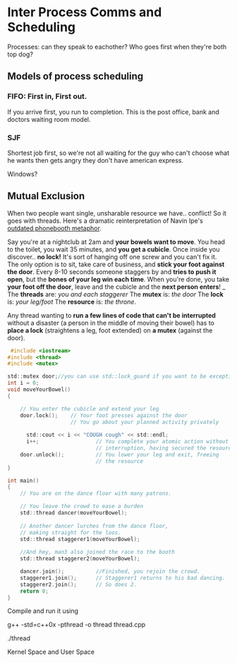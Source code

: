 Inter Process Comms and Scheduling
==================================

Processes: can they speak to eachother? Who goes first when they're both top dog?

Models of process scheduling
----------------------------

### FIFO: First in, First out.
If you arrive first, you run to completion. This is the post office, bank and doctors waiting room model.

### SJF
Shortest job first, so we're not all waiting for the guy who can't choose what he wants then gets angry they don't have american express.

Windows?

Mutual Exclusion
-----------------
When two people want single, unsharable resource we have.. conflict! So it goes with threads. Here's a dramatic reinterpretation of Navin Ipe's [outdated phonebooth metaphor](http://nrecursions.blogspot.com/2014/08/mutex-tutorial-and-example.html).

Say you're at a nightclub at 2am and **your bowels want to move**. You head to the toilet, you wait 35 minutes, and **you get a cubicle**. Once inside you discover.. **no lock!** It's sort of hanging off one screw and you can't fix it. The only option is to sit, take care of business, and **stick your foot against the door**. Every 8-10 seconds someone staggers by and **tries to push it open**, but the **bones of your leg win each time**. When you're done, you take **your foot off the door**, leave and the cubicle and the **next person enters**!
_
The **threads** are: _you and each staggerer_
The **mutex** is: _the door_
The **lock** is: _your leg/foot_
The **resource** is: _the throne_.

Any thread wanting to **run a few lines of code that can't be interrupted** without a disaster (a person in the middle of moving their bowel) has to **place a lock** (straightens a leg, foot extended) on **a mutex** (against the door).


```C
 #include <iostream>
#include <thread>
#include <mutex>

std::mutex door;//you can use std::lock_guard if you want to be exception safe 
int i = 0; 
void moveYourBowel() 
{

    // You enter the cubicle and extend your leg 
    door.lock();    // Your foot presses against the door 
                    // You go about your planned activity privately
      
      std::cout << i << "COUGH cough" << std::endl;
      i++;                  // You complete your atomic action without
                            // interruption, having secured the resource
    door.unlock();          // You lower your leg and exit, freeing
                            // the resource 
}

int main() 
{
    // You are on the dance floor with many patrons.

    // You leave the crowd to ease a burden
    std::thread dancer(moveYourBowel);
    
    // Another dancer lurches from the dance floor, 
    // making straight for the loos.
    std::thread staggerer1(moveYourBowel);
    
    //And hey, man3 also joined the race to the booth
    std::thread staggerer2(moveYourBowel);

    dancer.join();          //Finished, you rejoin the crowd.
    staggerer1.join();      // Staggerer1 returns to his bad dancing.
    staggerer2.join();      // So does 2.
    return 0;
}

``` 

Compile and run it using  

g++ -std=c++0x -pthread -o thread thread.cpp

./thread 



Kernel Space and User Space